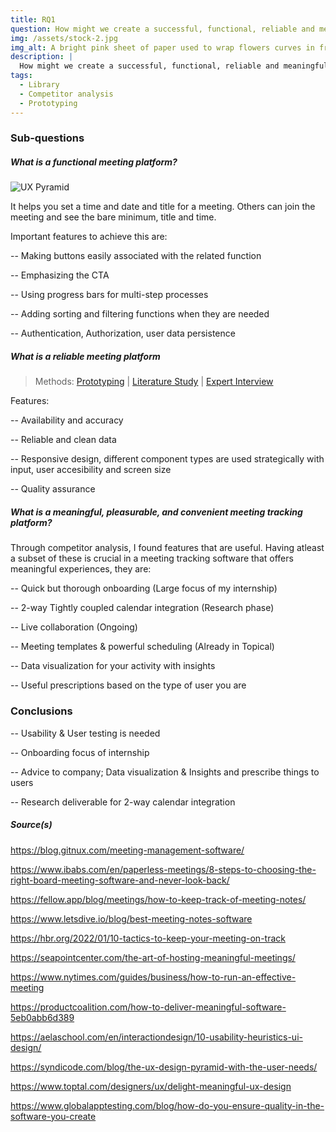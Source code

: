 ```yaml
---
title: RQ1
question: How might we create a successful, functional, reliable and meaningful UI platform for helping people with keeping track of information shared in and around meetings?
img: /assets/stock-2.jpg
img_alt: A bright pink sheet of paper used to wrap flowers curves in front of rich blue background
description: |
  How might we create a successful, functional, reliable and meaningful UI platform for helping people with keeping track of information shared in and around meetings?
tags:
  - Library
  - Competitor analysis
  - Prototyping
---
```


### Sub-questions

##### What is a functional meeting platform?

![UX Pyramid](/assets/research/UXPyramid.png)

It helps you set a time and date and title for a meeting. Others can join the meeting and see the bare minimum, title and time.

Important features to achieve this are:

-- Making buttons easily associated with the related function

-- Emphasizing the CTA

-- Using progress bars for multi-step processes

-- Adding sorting and filtering functions when they are needed

-- Authentication, Authorization, user data persistence

##### What is a reliable meeting platform

> Methods: [Prototyping](https://www.google.com) | [Literature Study](https://www.google.com) | [Expert Interview](https://www.google.com)

Features:

-- Availability and accuracy

-- Reliable and clean data

-- Responsive design, different component types are used strategically with input, user accesibility and screen size

-- Quality assurance

##### What is a meaningful, pleasurable, and convenient meeting tracking platform?

Through competitor analysis, I found features that are useful. Having atleast a subset of these is crucial in a meeting tracking software that offers meaningful experiences, they are:

-- Quick but thorough onboarding (Large focus of my internship)

-- 2-way Tightly coupled calendar integration (Research phase)

-- Live collaboration (Ongoing)

-- Meeting templates & powerful scheduling (Already in Topical)

-- Data visualization for your activity with insights

-- Useful prescriptions based on the type of user you are

### Conclusions

-- Usability & User testing is needed

-- Onboarding focus of internship

-- Advice to company; Data visualization & Insights and prescribe things to users

-- Research deliverable for 2-way calendar integration

##### Source(s)

https://blog.gitnux.com/meeting-management-software/

https://www.ibabs.com/en/paperless-meetings/8-steps-to-choosing-the-right-board-meeting-software-and-never-look-back/

https://fellow.app/blog/meetings/how-to-keep-track-of-meeting-notes/

https://www.letsdive.io/blog/best-meeting-notes-software

https://hbr.org/2022/01/10-tactics-to-keep-your-meeting-on-track

https://seapointcenter.com/the-art-of-hosting-meaningful-meetings/

https://www.nytimes.com/guides/business/how-to-run-an-effective-meeting

https://productcoalition.com/how-to-deliver-meaningful-software-5eb0abb6d389

https://aelaschool.com/en/interactiondesign/10-usability-heuristics-ui-design/

https://syndicode.com/blog/the-ux-design-pyramid-with-the-user-needs/

https://www.toptal.com/designers/ux/delight-meaningful-ux-design

https://www.globalapptesting.com/blog/how-do-you-ensure-quality-in-the-software-you-create
